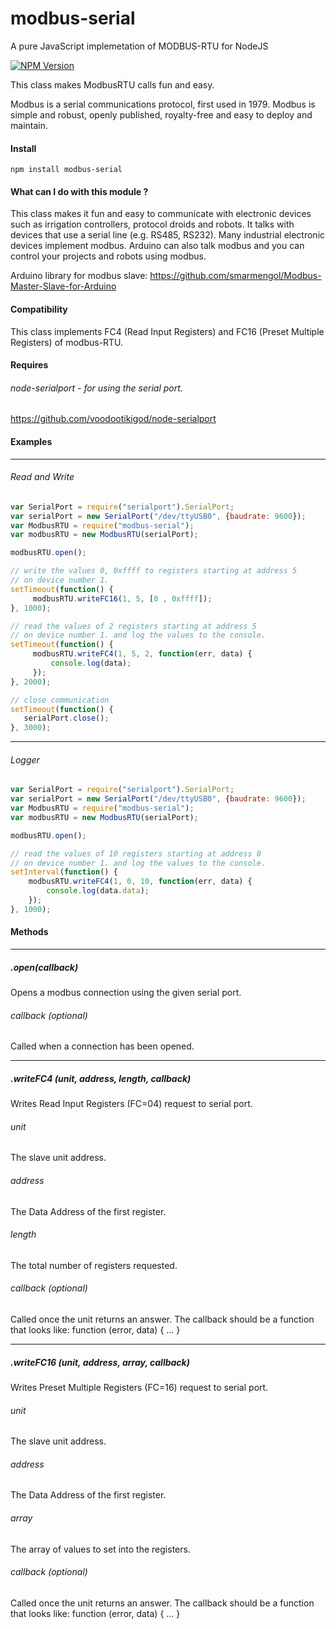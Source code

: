 # modbus-serial
A pure JavaScript implemetation of MODBUS-RTU for NodeJS

[![NPM Version](https://img.shields.io/npm/v/gm.svg?style=flat)](https://www.npmjs.com/package/modbus-serial)

This class makes ModbusRTU calls fun and easy.

Modbus is a serial communications protocol, first used in 1979.
Modbus is simple and robust, openly published, royalty-free and 
easy to deploy and maintain.

#### Install

```
npm install modbus-serial
```

#### What can I do with this module ?

This class makes it fun and easy to communicate with electronic
devices such as irrigation controllers, protocol droids and robots.
It talks with devices that use a serial line (e.g. RS485, RS232).
Many industrial electronic devices implement modbus.
Arduino can also talk modbus and you can control your projects and robots
using modbus. 

Arduino library for modbus slave:
     https://github.com/smarmengol/Modbus-Master-Slave-for-Arduino
     
#### Compatibility

This class implements FC4 (Read Input Registers) and 
FC16 (Preset Multiple Registers) of modbus-RTU.

#### Requires

###### node-serialport - for using the serial port.
https://github.com/voodootikigod/node-serialport
     
#### Examples
----
###### Read and Write
``` javascript
var SerialPort = require("serialport").SerialPort;
var serialPort = new SerialPort("/dev/ttyUSB0", {baudrate: 9600});
var ModbusRTU = require("modbus-serial");
var modbusRTU = new ModbusRTU(serialPort);

modbusRTU.open();

// write the values 0, 0xffff to registers starting at address 5
// on device number 1.
setTimeout(function() {
     modbusRTU.writeFC16(1, 5, [0 , 0xffff]);
}, 1000);

// read the values of 2 registers starting at address 5
// on device number 1. and log the values to the console.
setTimeout(function() {
     modbusRTU.writeFC4(1, 5, 2, function(err, data) {
         console.log(data);
     });
}, 2000);

// close communication
setTimeout(function() {
   serialPort.close();
}, 3000);
```
----
###### Logger
``` javascript
var SerialPort = require("serialport").SerialPort;
var serialPort = new SerialPort("/dev/ttyUSB0", {baudrate: 9600});
var ModbusRTU = require("modbus-serial");
var modbusRTU = new ModbusRTU(serialPort);

modbusRTU.open();

// read the values of 10 registers starting at address 0
// on device number 1. and log the values to the console.
setInterval(function() {
    modbusRTU.writeFC4(1, 0, 10, function(err, data) {
        console.log(data.data);
    });
}, 1000);
```
#### Methods
----
##### .open(callback)
Opens a modbus connection using the given serial port.

###### callback (optional)
Called when a connection has been opened.

----
##### .writeFC4 (unit, address, length, callback)
Writes Read Input Registers (FC=04) request to serial port.

###### unit
The slave unit address.

###### address
The Data Address of the first register.

###### length
The total number of registers requested.

###### callback (optional)
Called once the unit returns an answer. The callback should be a function 
that looks like: function (error, data) { ... }

----
##### .writeFC16 (unit, address, array, callback)
Writes Preset Multiple Registers (FC=16) request to serial port.

###### unit
The slave unit address.

###### address
The Data Address of the first register.

###### array
The array of values to set into the registers.

###### callback (optional)
Called once the unit returns an answer. The callback should be a function 
that looks like: function (error, data) { ... }

